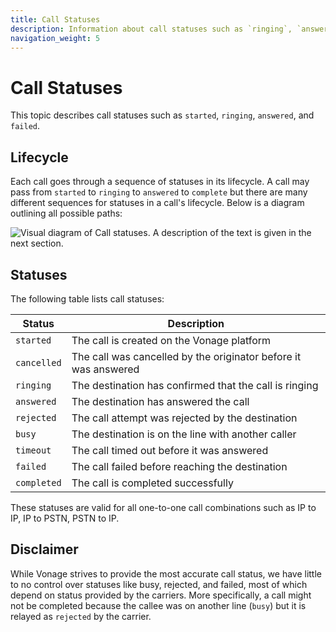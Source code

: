 ```yaml
---
title: Call Statuses
description: Information about call statuses such as `ringing`, `answered` and so on.
navigation_weight: 5
---
```


# Call Statuses

This topic describes call statuses such as `started`, `ringing`, `answered`, and `failed`.

## Lifecycle

Each call goes through a sequence of statuses in its lifecycle. A call may pass from `started` to `ringing` to `answered` to `complete` but there are many different sequences for statuses in a call's lifecycle. Below is a diagram outlining all possible paths:

![Visual diagram of Call statuses. A description of the text is given in the next section.](/images/client-sdk/call-statuses-rtc-diagram.png)

## Statuses

The following table lists call statuses:

Status | Description
----|----
`started` | The call is created on the Vonage platform
`cancelled` | The call was cancelled by the originator before it was answered
`ringing` | The destination has confirmed that the call is ringing
`answered` | The destination has answered the call
`rejected` | The call attempt was rejected by the destination
`busy` | The destination is on the line with another caller
`timeout` | The call timed out before it was answered
`failed` | The call failed before reaching the destination
`completed` | The call is completed successfully

These statuses are valid for all one-to-one call combinations such as IP to IP, IP to PSTN, PSTN to IP.

## Disclaimer

While Vonage strives to provide the most accurate call status, we have little to no control over statuses like busy, rejected, and failed, most of which depend on status provided by the carriers. More specifically, a call might not be completed because the callee was on another line (`busy`) but it is relayed as `rejected` by the carrier.
